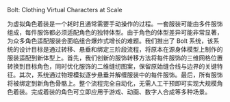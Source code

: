 Bolt: Clothing Virtual Characters at Scale

为虚拟角色着装是一个耗时且通常需要手动操作的过程。一套服装可能由多件服饰组成，每件服饰都必须适配角色的独特体型。由于角色的体型差异可能非常显著，为众多角色适配服装会面临组合爆炸式增长的难题。我们推出了 Bolt 系统，该系统的设计目标是通过转移、悬垂和绑定三阶段流程，将原本在源身体模型上制作的服装适配到新体型上。首先，我们创新的服饰转移方法将每件服饰的三维网格位置转换到目标角色，同时优化服饰的二维缝纫图案，保留原始缝合线与边界的关键特征。其次，系统通过物理模拟逐步悬垂并解缠服装中的每件服饰。最后，所有服饰将被绑定到新角色骨骼上。整个流程完全自动化，无需人工干预即可实现大规模角色着装。完成着装的角色可立即应用于游戏、动画、数字人合成等多种场景。